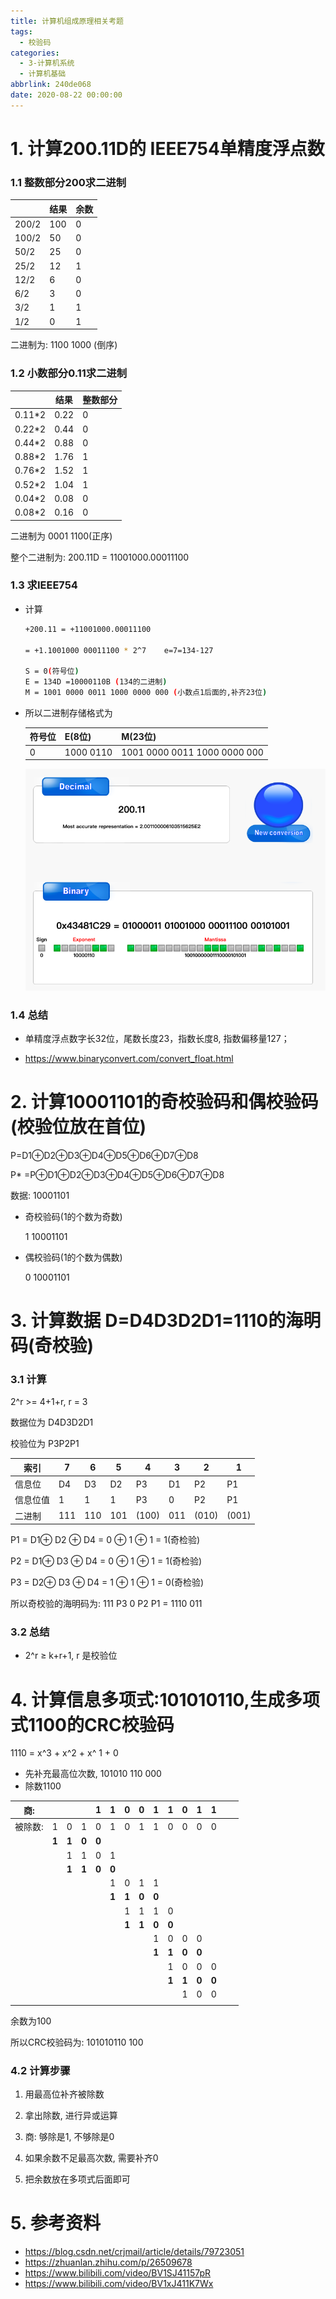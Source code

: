 ```yaml
---
title: 计算机组成原理相关考题
tags:
  - 校验码
categories:
  - 3-计算机系统
  - 计算机基础
abbrlink: 240de068
date: 2020-08-22 00:00:00
---
```




# 1. 计算200.11D的 IEEE754单精度浮点数

### 1.1 整数部分200求二进制

|       | 结果 | 余数 |
| ----- | ---- | ---- |
| 200/2 | 100  | 0    |
| 100/2 | 50   | 0    |
| 50/2  | 25   | 0    |
| 25/2  | 12   | 1    |
| 12/2  | 6    | 0    |
| 6/2   | 3    | 0    |
| 3/2   | 1    | 1    |
| 1/2   | 0    | 1    |

二进制为: 1100 1000 (倒序)

<!-- more -->

### 1.2 小数部分0.11求二进制

|        | 结果 | 整数部分 |
| ------ | ---- | -------- |
| 0.11*2 | 0.22 | 0        |
| 0.22*2 | 0.44 | 0        |
| 0.44*2 | 0.88 | 0        |
| 0.88*2 | 1.76 | 1        |
| 0.76*2 | 1.52 | 1        |
| 0.52*2 | 1.04 | 1        |
| 0.04*2 | 0.08 | 0        |
| 0.08*2 | 0.16 | 0        |

二进制为 0001 1100(正序)

整个二进制为: 200.11D = 11001000.00011100

### 1.3 求IEEE754

+ 计算

  ```bash
  +200.11 = +11001000.00011100
  
  = +1.1001000 00011100 * 2^7    e=7=134-127
  
  S = 0(符号位)
  E = 134D =10000110B (134的二进制)
  M = 1001 0000 0011 1000 0000 000 (小数点1后面的,补齐23位)
  ```

+ 所以二进制存储格式为

  | 符号位 | E(8位)    | M(23位)                      |
  | ------ | --------- | ---------------------------- |
  | 0      | 1000 0110 | 1001 0000 0011 1000 0000 000 |

  ![1](计算机组成原理校验码考题/1.png)

### 1.4 总结

+ 单精度浮点数字长32位，尾数长度23，指数长度8, 指数偏移量127；

+ https://www.binaryconvert.com/convert_float.html



# 2. 计算10001101的奇校验码和偶校验码(校验位放在首位)

P=D1⊕D2⊕D3⊕D4⊕D5⊕D6⊕D7⊕D8

P* =P⊕D1⊕D2⊕D3⊕D4⊕D5⊕D6⊕D7⊕D8

数据: 10001101 

+ 奇校验码(1的个数为奇数)

  1 10001101

+ 偶校验码(1的个数为偶数)

  0 10001101



# 3. 计算数据 D=D4D3D2D1=1110的海明码(奇校验)

### 3.1 计算

2^r >= 4+1+r,   r = 3

数据位为 D4D3D2D1

校验位为 P3P2P1

| 索引       | 7     | 6    | 5    | 4    | 3    | 2    | 1    |
| ---------- | ----- | ---- | ---- | ---- | ---- | ---- | ---- |
| 信息位     | D4    | D3   | D2   | P3   | D1   | P2   | P1   |
| 信息位值 | 1     | 1    | 1    | P3   | 0    | P2   | P1   |
| 二进制 | 111 | 110 | 101 | (100) | 011 | (010) | (001) |


P1 = D1⊕ D2 ⊕ D4 =  0 ⊕ 1 ⊕ 1 = 1(奇检验)

P2 = D1⊕ D3 ⊕ D4 = 0 ⊕ 1 ⊕ 1 = 1(奇检验)

P3 = D2⊕ D3 ⊕ D4 = 1 ⊕ 1 ⊕ 1 = 0(奇检验)

所以奇校验的海明码为:  111 P3 0 P2 P1 =  1110 011

### 3.2 总结

+ 2^r ≥ k+r+1,  r 是校验位



# 4. 计算信息多项式:101010110,生成多项式1100的CRC校验码

1110 = x^3 + x^2 + x^ 1 + 0

+ 先补充最高位次数,   101010 110 000
+ 除数1100

| 商:     |       |       |         | 1       | 1    | 0    | 0    | 1    | 1 | 0 | 1 | 1 | | |
| ------- | ----- | ----- | ------- | ------- | ---- | ---- | ---- | ---- | ---- | ---- | ---- | ---- | ------- | ------- |
| 被除数: | 1     | 0     | 1       | 0       | 1    | 0    | 1    | 1    | 0    | 0    | 0    | 0    | | |
|     | **1** | **1** | **0** | **0** |      |      |      |      |      |      |      |      | | |
|     |       | 1     | 1       | 0       | 1    |      |      |      |      |      |      |      | | |
|     |       | **1** | **1**   | **0**   | **0** |      |      |      |      |      |      |      | | |
|     |       |       |         |         | 1    | 0    | 1    | 1    |      |      |      |      | | |
|     |       |       |         |         | **1** | **1** | **0** | **0** |      |      |      |      | | |
|     |       |       |         |         |      | 1 | 1 | 1 | 0 |      |      |      | | |
|     |       |       |         |      |   | **1** | **1** | **0** | **0** |      |      |      | | |
|     |       |       |         |         |      |      |      | 1 | 0 | 0 | 0 |      | | |
|     |       |       |         |         |      |      |   | **1** | **1** | **0** | **0** |      | | |
|     |       |       |         |         |      |      |      |      | 1 | 0 | 0 | 0 | | |
|  | | | | | | | | | **1** | **1** | **0** | **0** | | |
|  | | | | | | | | |  | 1 | 0 | 0 | | |
|  | | | | | | | | |  |  |  |  | | |

余数为100

所以CRC校验码为: 101010110 100

### 4.2 计算步骤

1. 用最高位补齐被除数

2. 拿出除数, 进行异或运算

3. 商: 够除是1, 不够除是0

4. 如果余数不足最高次数,  需要补齐0

5. 把余数放在多项式后面即可


# 5. 参考资料

+ https://blog.csdn.net/crjmail/article/details/79723051
+ https://zhuanlan.zhihu.com/p/26509678
+ https://www.bilibili.com/video/BV1SJ41157pR
+ https://www.bilibili.com/video/BV1xJ411K7Wx